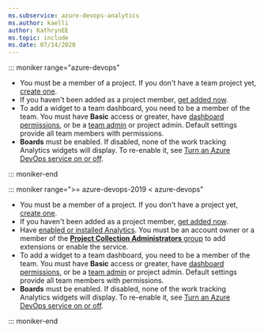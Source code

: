```yaml
---
ms.subservice: azure-devops-analytics
ms.author: kaelli
author: KathrynEE
ms.topic: include
ms.date: 07/14/2020
---
```


<a id="permissions">  </a>

::: moniker range="azure-devops"

- You must be a member of a project. If you don't have a team project yet, [create one](../../organizations/accounts/set-up-vs.md). 
- If you haven't been added as a project member, [get added now](../../organizations/accounts/add-organization-users.md). 
- To add a widget to a team dashboard, you need to be a member of the team. You must have **Basic** access or greater, have [dashboard permissions](../dashboards/dashboard-permissions.md), or be a [team admin](../../organizations/settings/add-team-administrator.md) or project admin. Default settings provide all team members with permissions.
- **Boards** must be enabled. If disabled, none of the work tracking Analytics widgets will display. To re-enable it, see [Turn an Azure DevOps service on or off](../../organizations/settings/set-services.md).

::: moniker-end

::: moniker range=">= azure-devops-2019 < azure-devops"

- You must be a member of a project. If you don't have a project yet, [create one](../../organizations/projects/create-project.md). 
- If you haven't been added as a project member, [get added now](../../organizations/security/add-users-team-project.md).  
- Have [enabled or installed Analytics](../dashboards/analytics-extension.md). You must be an account owner or a member of the [**Project Collection Administrators** group](../../organizations/security/change-organization-collection-level-permissions.md) to add extensions or enable the service.
- To add a widget to a team dashboard, you need to be a member of the team. You must have **Basic** access or greater, have [dashboard permissions](../dashboards/dashboard-permissions.md), or be a [team admin](../../organizations/settings/add-team-administrator.md) or project admin. Default settings provide all team members with permissions.
- **Boards** must be enabled. If disabled, none of the work tracking Analytics widgets will display. To re-enable it, see [Turn an Azure DevOps service on or off](../../organizations/settings/set-services.md).

::: moniker-end